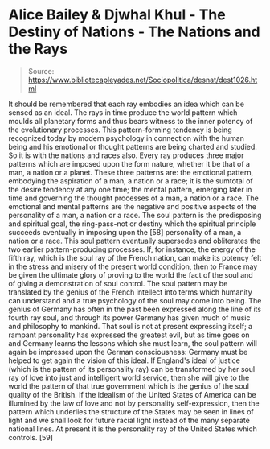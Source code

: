 # Alice Bailey & Djwhal Khul - The Destiny of Nations - The Nations and the Rays

> Source: https://www.bibliotecapleyades.net/Sociopolitica/desnat/dest1026.html

It should be remembered that each ray embodies an idea which can be sensed as an ideal. The rays in time produce the world pattern which moulds all planetary forms and thus bears witness to the inner potency of the evolutionary processes. This pattern-forming tendency is being recognized today by modern psychology in connection with the human being and his emotional or thought patterns are being charted and studied. So it is with the nations and races also. Every ray produces three major patterns which are imposed upon the form nature, whether it be that of a man, a nation or a planet. These three patterns are: the emotional pattern, embodying the aspiration of a man, a nation or a race; it is the sumtotal of the desire tendency at any one time; the mental pattern, emerging later in time and governing the thought processes of a man, a nation or a race. The emotional and mental patterns are the negative and positive aspects of the personality of a man, a nation or a race. The soul pattern is the predisposing and spiritual goal, the ring-pass-not or destiny which the spiritual principle succeeds eventually in imposing upon the [58] personality of a man, a nation or a race. This soul pattern eventually supersedes and obliterates the two earlier pattern-producing processes.
If, for instance, the energy of the fifth ray, which is the soul ray of the French nation, can make its potency felt in the stress and misery of the present world condition, then to France may be given the ultimate glory of proving to the world the fact of the soul and of giving a demonstration of soul control. The soul pattern may be translated by the genius of the French intellect into terms which humanity can understand and a true psychology of the soul may come into being. The genius of Germany has often in the past been expressed along the line of its fourth ray soul, and through its power Germany has given much of music and philosophy to mankind. That soul is not at present expressing itself; a rampant personality has expressed the greatest evil, but as time goes on and Germany learns the lessons which she must learn, the soul pattern will again be impressed upon the German consciousness: Germany must be helped to get again the vision of this ideal. If England's ideal of justice (which is the pattern of its personality ray) can be transformed by her soul ray of love into just and intelligent world service, then she will give to the world the pattern of that true government which is the genius of the soul quality of the British. If the idealism of the United States of America can be illumined by the law of love and not by personality self-expression, then the pattern which underlies the structure of the States may be seen in lines of light and we shall look for future racial light instead of the many separate national lines. At present it is the personality ray of the United States which controls. [59]
